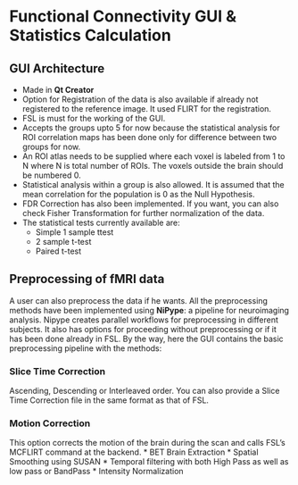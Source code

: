 # Functional Connectivity GUI & Statistics Calculation

## GUI Architecture

* Made in **Qt Creator**
* Option for Registration of the data is also available if already not registered to the reference image. It used FLIRT for the registration.
* FSL is must for the working of the GUI.
* Accepts the groups upto 5 for now because the statistical analysis for ROI correlation maps has been done only for difference between two groups for now.
* An ROI atlas needs to be supplied where each voxel is labeled from 1 to N where N is total number of ROIs. The voxels outside the brain should be numbered 0.
* Statistical analysis within a group is also allowed. It is assumed that the mean correlation for the population is 0 as the Null Hypothesis. 
* FDR Correction has also been implemented. If you want, you can also check Fisher Transformation for further normalization of the data.
* The statistical tests currently available are:
    * Simple 1 sample ttest
    * 2 sample t-test
    * Paired t-test

## Preprocessing of fMRI data
A user can also preprocess the data if he wants. All the preprocessing methods have been implemented using **NiPype**: a pipeline for neuroimaging analysis. Nipype creates parallel workflows for preprocessing in different subjects. It also has options for proceeding without preprocessing or if it has been done already in FSL. By the way, here the GUI contains the basic preprocessing pipeline with the methods:

### Slice Time Correction
Ascending, Descending or Interleaved order. You can also provide a Slice Time Correction file in the same format as that of FSL. 

### Motion Correction
This option corrects the motion of the brain during the scan and calls FSL&rsquo;s MCFLIRT command at the backend.
    * BET Brain Extraction
    * Spatial Smoothing using SUSAN
    * Temporal filtering with both High Pass as well as low pass or BandPass
    * Intensity Normalization
